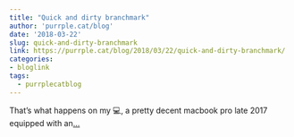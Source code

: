 ```yaml
---
title: "Quick and dirty branchmark"
author: 'purrple.cat/blog'
date: '2018-03-22'
slug: quick-and-dirty-branchmark
link: https://purrple.cat/blog/2018/03/22/quick-and-dirty-branchmark/
categories:
- bloglink
tags:
  - purrplecatblog
---
```


That’s what happens on my 💻, a pretty decent macbook pro late 2017 equipped with an[... <i class="fas fa-external-link-alt"></i>](https://purrple.cat/blog/2018/03/22/quick-and-dirty-branchmark/)

